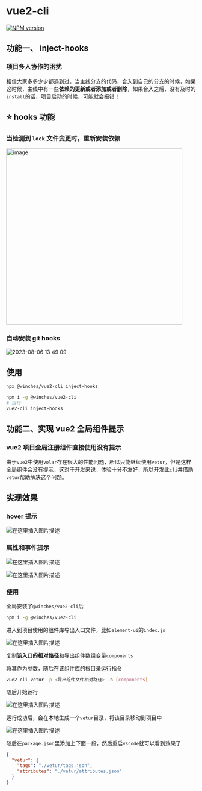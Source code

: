 # vue2-cli

[![NPM version](https://img.shields.io/npm/v/pkg-name?color=a1b858&label=)](https://www.npmjs.com/package/pkg-name)

## 功能一、 inject-hooks
### 项目多人协作的困扰

相信大家多多少少都遇到过，当主线分支的代码，合入到自己的分支的时候，如果这时候，主线中有一些**依赖的更新或者添加或者删除**，如果合入之后，没有及时的`install`的话，项目启动的时候，可能就会报错！

## ⭐️ hooks 功能

### 当检测到 `lock` 文件变更时，重新安装依赖

<img width="468" alt="image" src="https://github.com/winchesHe/git-cli/assets/96854855/26565e15-0700-4715-8fc9-fba6a733669b">

### 自动安装 git hooks

![2023-08-06 13 49 09](https://github.com/winchesHe/git-cli/assets/96854855/98f40324-63fd-454c-abf2-5eb37d51e380)

## 使用

```bash
npx @winches/vue2-cli inject-hooks
```

```bash
npm i -g @winches/vue2-cli
# 运行
vue2-cli inject-hooks
```

## 功能二、实现 vue2 全局组件提示
### vue2 项目全局注册组件直接使用没有提示

由于`vue2`中使用`volar`存在很大的性能问题，所以只能继续使用`vetur`，但是这样全局组件会没有提示，这对于开发来说，体验十分不友好，所以开发此`cli`并借助`vetur`帮助解决这个问题。

## 实现效果

### hover 提示

![在这里插入图片描述](https://img-blog.csdnimg.cn/dc157539111d48d8bdef56693a66fe2e.png)

### 属性和事件提示

![在这里插入图片描述](https://img-blog.csdnimg.cn/d064353e98da4c3db64f5c07e1ec7636.png)

![在这里插入图片描述](https://img-blog.csdnimg.cn/bcb4928ee7c14c01ae1525d4e9a8e5a6.png)

### 使用

全局安装了`@winches/vue2-cli`后

```bash
npm i -g @winches/vue2-cli
```

进入到项目使用的组件库导出入口文件，比如`element-ui`的`index.js`

![在这里插入图片描述](https://img-blog.csdnimg.cn/56a7c2a6d3eb46a3a95f947d6731d030.png)

复制**该入口的相对路径**和导出组件数组变量`components`

将其作为参数，随后在该组件库的根目录运行指令

```bash
vue2-cli vetur -p <导出组件文件相对路径> -n [components]
```

随后开始运行

![在这里插入图片描述](https://img-blog.csdnimg.cn/7998c6defae7413fb6768bb69adf9912.gif#pic_center)

运行成功后，会在本地生成一个`vetur`目录，将该目录移动到项目中

 ![在这里插入图片描述](https://img-blog.csdnimg.cn/31a4bf1b764a4c1f97344a208817e45b.png)

随后在`package.json`里添加上下面一段，然后重启`vscode`就可以看到效果了

```json
{
  "vetur": {
    "tags": "./vetur/tags.json",
    "attributes": "./vetur/attributes.json"
  }
}
```

